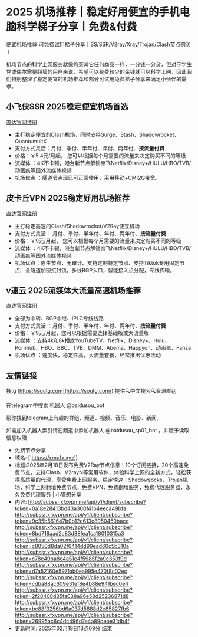 # 2025 机场推荐丨稳定好用便宜的手机电脑科学梯子分享丨免费&付费
便宜机场推荐|可免费试用梯子分享丨SS/SSR/V2ray/Xray/Trojan/Clash节点购买丨

机场节点的科学上网服务就像购买其它任何商品一样，一分钱一分货，但对于学生党或偶尔需要翻墙的用户来说，希望可以花费较少的金钱就可以科学上网，因此我们特别整理了稳定便宜的机场推荐和部分可试用免费梯子分享来满足小伙伴的需求。

## 小飞侠SSR 2025稳定便宜机场首选
[直达官网注册](https://www.xfxssr.me/)

* 主打稳定便宜的Clash机场，同时支持Surge、Stash、Shadowrocket、QuantumultX
* 支付方式灵活：月付、季付、半年付、年付、两年付、**按流量付费**
* 价格：￥5.4元/月起， 您可以根据每个月需要的流量来决定购买不同的等级
* 流媒体 ：4K不卡顿，港台新节点解锁奈飞Netflix/Disney+/HULU/HBO/TVB/动画疯等国外流媒体视频
* 机场优点 ：隧道节点现已可正常使用，采用移动+CMI2G带宽。

## 皮卡丘VPN 2025稳定好用机场推荐
[直达官网注册](https://pkqjiasu.com/)

* 主打稳定高速的Clash/Shadowrocket/V2Ray便宜机场
* 支付方式灵活： 月付、季付、半年付、年付、两年付、**按流量付费**
* 价格：￥9元/月起， 您可以根据每个月需要的流量来决定购买不同的等级
* 流媒体 ：4K不卡顿，港台新节点解锁奈飞Netflix/Disney+/HULU/HBO/TVB/动画疯等国外流媒体视频
* 机场优点：原生节点，无审计、支持定制特定节点、支持Tiktok专用固定节点、全隧道加密抗封锁，多线BGP入口，智能接入点分配，专线传输。

## v速云 2025流媒体大流量高速机场推荐
[直达官网注册](https://www.vfast.life)

* 全部为中转、BGP中继、IPLC专线线路
* 支付方式灵活 ：月付、季付、半年付、年付、两年付、**按流量付费**
* 价格：￥9元/月起，您可以根据需要选择基础版或大流量版
* 流媒体 ：支持4k和8k播放YouTubeTV、Netflix、Disney+、Hulu、Pornhub、HBO、BBC、TVB、DMM、Abema、Happyon、动画疯、Fanza
* 机场优点 ：速度快，稳定性高，大流量套餐，经常推出优惠活动

## 友情链接

搜tg [https://soutg.com](https://soutg.com/) 提供🔍中文搜索🔍资源直达

在telegram中搜索 机器人 @baidusou_bot

帮你找到telegram上有趣的群组、频道、视频、音乐、电影、新闻,

如需加入机器人索引请在频道中添加机器人 @baidusou_sp01_bot ，并赋予读取信息权限

- 免费节点分享 
- 域名: ['https://xmxfx.xyz'] 
- 标题:2025年2月18日发布免费V2Ray节点信息！10个订阅链接，20个高速免费节点，支持Clash、V2rayN等常用软件，体验科学上网的全新方式，轻松获得高质量的代理，享受免费上网服务，稳定快速！Shadowsocks，Trojan机场，科学上网翻墙免费节点，免费VPN，免费翻墙服务，免费代理服务器，永久免费代理服务  |  小猫想分享 
- 内容: 
http://subssr.xfxvpn.me/api/v1/client/subscribe?token=0a18e28413bd43a300f41b4eeca49bfa
http://subssr.xfxvpn.me/api/v1/client/subscribe?token=9c35b561647b0b12e613c8950450bace
http://subssr.xfxvpn.me/api/v1/client/subscribe?token=8bd718aad2c83d38fea1ca18010315a3
http://subssr.xfxvpn.me/api/v1/client/subscribe?token=c8050d8da02f6414dd99ead60c5b310a
http://subssr.xfxvpn.me/api/v1/client/subscribe?token=c78e49ba8e4a51e4f5985f2a9e353f9d
http://subssr.xfxvpn.me/api/v1/client/subscribe?token=d7a52160e5971ab0ea995e470f8c02ec
http://subssr.xfxvpn.me/api/v1/client/subscribe?token=cdba88ac609e31ef8e4b88e941bec0e4
http://subssr.xfxvpn.me/api/v1/client/subscribe?token=2f28408d35fa038a96e58d25236871d8
http://subssr.xfxvpn.me/api/v1/client/subscribe?token=bc88f3256bd6a037d5888d2e85827fb6
http://subssr.xfxvpn.me/api/v1/client/subscribe?token=26995ac6c4dc496d7e4a89debe31db4f 
- 更新时间: 2025年02月18日13点09分 
结束

